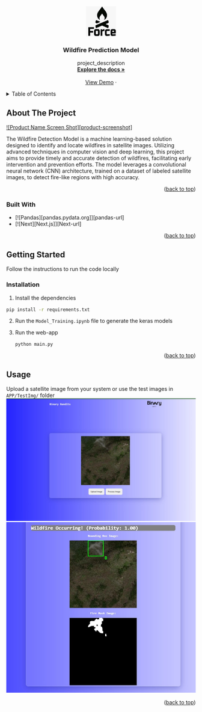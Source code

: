 <!-- Improved compatibility of back to top link: See: https://github.com/othneildrew/Best-README-Template/pull/73 -->
<a id="readme-top"></a>
<!--
*** Thanks for checking out the Best-README-Template. If you have a suggestion
*** that would make this better, please fork the repo and create a pull request
*** or simply open an issue with the tag "enhancement".
*** Don't forget to give the project a star!
*** Thanks again! Now go create something AMAZING! :D
-->



<!-- PROJECT SHIELDS -->
<!--
*** I'm using markdown "reference style" links for readability.
*** Reference links are enclosed in brackets [ ] instead of parentheses ( ).
*** See the bottom of this document for the declaration of the reference variables
*** for contributors-url, forks-url, etc. This is an optional, concise syntax you may use.
*** https://www.markdownguide.org/basic-syntax/#reference-style-links
-->

<!-- PROJECT LOGO -->
<br />
<div align="center">
  <a href="https://github.com/github_username/repo_name">
    <img src="artifacts/logo.jpeg" alt="Logo" width="80" height="80">
  </a>

<h3 align="center">Wildfire Prediction Model</h3>

  <p align="center">
    project_description
    <br />
    <a href="https://github.com/Divyansh-0864/Wildfire-Prediction"><strong>Explore the docs »</strong></a>
    <br />
    <br />
    <a href="https://github.com/Divyansh-0864/Wildfire-Prediction">View Demo</a>
    ·
  </p>
</div>



<!-- TABLE OF CONTENTS -->
<details>
  <summary>Table of Contents</summary>
  <ol>
    <li>
      <a href="#about-the-project">About The Project</a>
      <ul>
        <li><a href="#built-with">Built With</a></li>
      </ul>
    </li>
    <li>
      <a href="#getting-started">Getting Started</a>
      <ul>
        <li><a href="#prerequisites">Prerequisites</a></li>
        <li><a href="#installation">Installation</a></li>
      </ul>
    </li>
    <li><a href="#usage">Usage</a></li>
  </ol>
</details>



<!-- ABOUT THE PROJECT -->
## About The Project

[![Product Name Screen Shot][product-screenshot]](https://example.com)

The Wildfire Detection Model is a machine learning-based solution designed to identify and locate wildfires in satellite images. Utilizing advanced techniques in computer vision and deep learning, this project aims to provide timely and accurate detection of wildfires, facilitating early intervention and prevention efforts. The model leverages a convolutional neural network (CNN) architecture, trained on a dataset of labeled satellite images, to detect fire-like regions with high accuracy.

<p align="right">(<a href="#readme-top">back to top</a>)</p>



### Built With

* [![Pandas][pandas.pydata.org]][pandas-url]
* [![Next][Next.js]][Next-url]

<p align="right">(<a href="#readme-top">back to top</a>)</p>



<!-- GETTING STARTED -->
## Getting Started

Follow the instructions to run the code locally

### Installation

1. Install the dependencies
  ```sh
  pip install -r requirements.txt
  ```

2. Run the ```Model_Training.ipynb``` file to generate the keras models

3. Run the web-app
   ```
   python main.py
   ```

<p align="right">(<a href="#readme-top">back to top</a>)</p>



<!-- USAGE EXAMPLES -->
## Usage
Upload a satellite image from your system or use the test images in ```APP/TestImg/``` folder
![Web-app](artifacts/web2.jpeg)
![Web-app predictions](artifacts/web1.jpeg)


<p align="right">(<a href="#readme-top">back to top</a>)</p>



<!-- CONTRIBUTING -->
<!-- ### Top contributors:

<a href="https://github.com/github_username/repo_name/graphs/contributors">
  <img src="https://contrib.rocks/image?repo=github_username/repo_name" alt="contrib.rocks image" />
</a> -->


<!-- CONTACT -->
<!-- ## Contact

Your Name - [@LinkedIn_handle](https://twitter.com/twitter_handle) - email@email_client.com

Project Link: [https://github.com/github_username/repo_name](https://github.com/github_username/repo_name)

<p align="right">(<a href="#readme-top">back to top</a>)</p>
 -->
